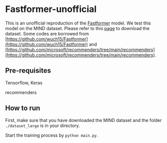 # Fastformer-unofficial

This is an unofficial reproduction of the [Fastformer](https://arxiv.org/abs/2108.09084) model. We test this model on the MIND dataset. Please refer to this [page](https://msnews.github.io/index.html) to download the dataset. Some codes are borrowed from [https://github.com/wuch15/Fastformer](https://github.com/wuch15/Fastformer) and [https://github.com/microsoft/recommenders/tree/main/recommenders](https://github.com/microsoft/recommenders/tree/main/recommenders).


## Pre-requisites

Tensorflow, Keras

recommenders


## How to run

First, make sure that you have downloaded the MIND dataset and the folder `./dataset_large` is in your directory.

Start the training process by `python main.py`.
